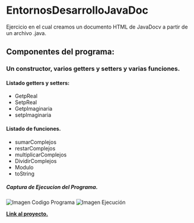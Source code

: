 # EntornosDesarrolloJavaDoc
Ejercicio en el cual creamos un documento HTML de JavaDocv a partir de un archivo .java.
## Componentes del programa:
### Un constructor, varios getters y setters y varias funciones.
#### Listado getters y setters:
- GetpReal
- SetpReal
- GetpImaginaria
- setpImaginaria


#### Listado de funciones.
- sumarComplejos
- restarComplejos
- multiplicarComplejos
- DividirComplejos
- Modulo
- toString

##### Captura de Ejecucion del Programa.
![Imagen Codigo Programa](https://i.imgur.com/Fa3oJL1.png)
![Imagen Ejecución](https://i.imgur.com/MsIZoXX.png)

[__Link al proyecto.__](https://github.com/JulianPerezOrtiz/EntornosDesarrolloJavaDoc)
